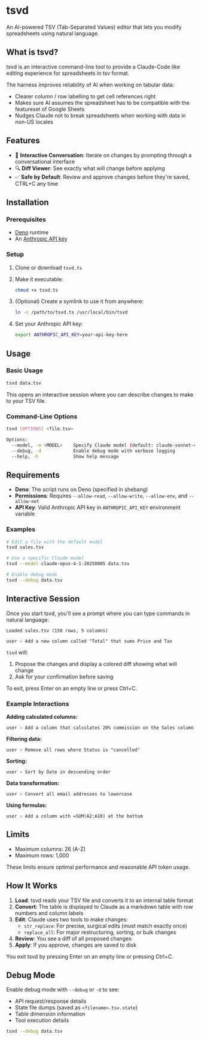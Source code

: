 # tsvd

An AI-powered TSV (Tab-Separated Values) editor that lets you modify spreadsheets using natural language.

## What is tsvd?

tsvd is an interactive command-line tool to provide a Claude-Code like editing experience for spreadsheets in tsv format.

The harness improves reliability of AI when working on tabular data:
- Clearer column / row labelling to get cell references right
- Makes sure AI assumes the spreadsheet has to be compatible with the featureset of Google Sheets
- Nudges Claude not to break spreadsheets when working with data in non-US locales

## Features

- 💬 **Interactive Conversation**: Iterate on changes by prompting through a conversational interface
- 🔍 **Diff Viewer**: See exactly what will change before applying
- ✅ **Safe by Default**: Review and approve changes before they're saved, CTRL+C any time

## Installation

### Prerequisites

- [Deno](https://deno.land/) runtime
- An [Anthropic API key](https://console.anthropic.com/)

### Setup

1. Clone or download `tsvd.ts`

2. Make it executable:
   ```bash
   chmod +x tsvd.ts
   ```

3. (Optional) Create a symlink to use it from anywhere:
   ```bash
   ln -s /path/to/tsvd.ts /usr/local/bin/tsvd
   ```

4. Set your Anthropic API key:
   ```bash
   export ANTHROPIC_API_KEY=your-api-key-here
   ```

## Usage

### Basic Usage

```bash
tsvd data.tsv
```

This opens an interactive session where you can describe changes to make to your TSV file.

### Command-Line Options

```bash
tsvd [OPTIONS] <file.tsv>

Options:
  --model, -m <MODEL>    Specify Claude model (default: claude-sonnet-4-5-20250929)
  --debug, -d            Enable debug mode with verbose logging
  --help, -h             Show help message
```

## Requirements

- **Deno**: The script runs on Deno (specified in shebang)
- **Permissions**: Requires `--allow-read`, `--allow-write`, `--allow-env`, and `--allow-net`
- **API Key**: Valid Anthropic API key in `ANTHROPIC_API_KEY` environment variable

### Examples

```bash
# Edit a file with the default model
tsvd sales.tsv

# Use a specific Claude model
tsvd --model claude-opus-4-1-20250805 data.tsv

# Enable debug mode
tsvd --debug data.tsv
```

## Interactive Session

Once you start tsvd, you'll see a prompt where you can type commands in natural language:

```
Loaded sales.tsv (150 rows, 5 columns)

user › Add a new column called "Total" that sums Price and Tax
```

`tsvd` will:
1. Propose the changes and display a colored diff showing what will change
2. Ask for your confirmation before saving

To exit, press Enter on an empty line or press Ctrl+C.

### Example Interactions

**Adding calculated columns:**
```
user › Add a column that calculates 20% commission on the Sales column
```

**Filtering data:**
```
user › Remove all rows where Status is "cancelled"
```

**Sorting:**
```
user › Sort by Date in descending order
```

**Data transformation:**
```
user › Convert all email addresses to lowercase
```

**Using formulas:**
```
user › Add a column with =SUM(A2:A10) at the bottom
```

## Limits

- Maximum columns: 26 (A-Z)
- Maximum rows: 1,000

These limits ensure optimal performance and reasonable API token usage.

## How It Works

1. **Load**: tsvd reads your TSV file and converts it to an internal table format
2. **Convert**: The table is displayed to Claude as a markdown table with row numbers and column labels
3. **Edit**: Claude uses two tools to make changes:
   - `str_replace`: For precise, surgical edits (must match exactly once)
   - `replace_all`: For major restructuring, sorting, or bulk changes
4. **Review**: You see a diff of all proposed changes
5. **Apply**: If you approve, changes are saved to disk

You exit tsvd by pressing Enter on an empty line or pressing Ctrl+C.

## Debug Mode

Enable debug mode with `--debug` or `-d` to see:
- API request/response details
- State file dumps (saved as `<filename>.tsv.state`)
- Table dimension information
- Tool execution details

```bash
tsvd --debug data.tsv
```
